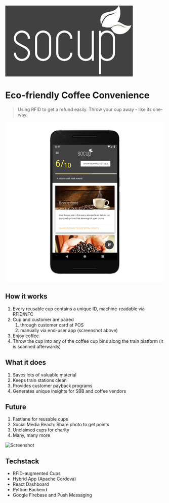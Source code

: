 ![Logo](./CupScan/www/img/logo.png)

# Eco-friendly Coffee Convenience

> Using RFID to get a refund easily. Throw your cup away - like its one-way.

![Screenshot](./doc/Media/App1x.png)

## How it works

1. Every reusable cup contains a unique ID, machine-readable via RFID/NFC
2. Cup and customer are paired 
   1. through customer card at POS
   2. manually via end-user app (screenshot above)
3. Enjoy coffee
4. Throw the cup into any of the coffee cup bins along the train platform (it is scanned afterwards)

## What it does

1. Saves lots of valuable material
2. Keeps train stations clean
3. Provides customer payback programs
4. Generates unique insights for SBB and coffee vendors

## Future

1. Fastlane for reusable cups
2. Social Media Reach: Share photo to get points
3. Unclaimed cups for charity
4. Many, many more

![Screenshot](./doc/Media/IMG_20190309_213928.jpg)

## Techstack

- RFID-augmented Cups
- Hybrid App (Apache Cordova)
- React Dashboard 
- Python Backend
- Google Firebase and Push Messaging
